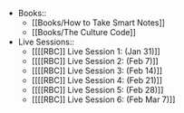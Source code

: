 - Books::
    - [[Books/How to Take Smart Notes]]
    - [[Books/The Culture Code]]
- Live Sessions::
    - [[[[RBC]] Live Session 1: (Jan 31)]]
    - [[[[RBC]] Live Session 2: (Feb 7)]]
    - [[[[RBC]] Live Session 3: (Feb 14)]]
    - [[[[RBC]] Live Session 4: (Feb 21)]]
    - [[[[RBC]] Live Session 5: (Feb 28)]]
    - [[[[RBC]] Live Session 6: (Feb Mar 7)]]
